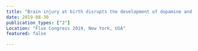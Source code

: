 ```yaml
---
title: "Brain injury at birth disrupts the development of dopamine and working memory networks in humans"
date: 2019-08-30
publication_types: ["2"]
Location: "Flux Congress 2019, New York, USA"
featured: false

---
```


